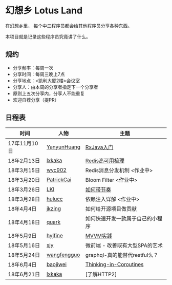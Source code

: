 # 幻想乡 Lotus Land

在幻想乡里，
每个~~中二~~程序员都会给其他程序员分享各种东西。

本项目就是记录这些程序员究竟讲了什么。


## 规约

* 分享频率：每周一次
* 分享时间：每周三晚上7点
* 分享地点：<凯利大厦2楼>会议室
* 分享人：由本周的分享者指定下一个分享者
* 原则上五次分享内，分享人不能重复
* 欢迎自荐分享（提PR）


## 日程表

 时间 | 人物 | 主题
--- | --- | ---
17年11月10日 | [YanyunHuang][YanyunHuang] | [RxJava入门][rxjava]
18年2月13日 | [lxkaka][lxkaka] | [Redis高可用梳理][redis]
18年3月15日 | [wyc902][wyc902] | Redis消息分发机制 <作业中>
18年3月20日 | [PatrickCai][patrickcai] | Bloom Filter <作业中>
18年3月26日 | [LKI][LKI] | [如何带节奏][influence]
18年3月28日 | [hulucc][hulucc] | 依赖注入详解 <作业中>
18年4月4日 | [jkzing][jkzing] | 如何给开源项目做贡献
18年4月18日 | [quark][quark] | 如何快速开发一款属于自己的小程序
18年5月9日 | [hyjfine][hyjfine] | [MVVM实践][mvvm]
18年5月16日 | [sjy][sjy] | 微前端 - 改善既有大型SPA的艺术
18年5月24日| [wangfengguo][wangfengguo] | graphql-真的能替代restful么？
18年6月4日 | [baojiwei][baojiwei] | [Thinking-in-Coroutines]
18年6月21日 | [lxkaka][lxkaka] | [了解HTTP2]

[YanyunHuang]: https://github.com/YanyunHuang
[rxjava]: https://zhuanlan.zhihu.com/p/31413825
[lxkaka]: https://github.com/lxkaka
[redis]: https://zhuanlan.zhihu.com/p/34592063
[wyc902]: https://github.com/wyc902
[patrickcai]: https://github.com/patrickcai
[LKI]: https://github.com/LKI
[influence]: http://www.liriansu.com/slides/influence
[hulucc]: https://github.com/hulucc
[jkzing]: https://github.com/jkzing
[quark]: https://github.com/huangzilong
[hyjfine]: https://github.com/hyjfine
[mvvm]: https://github.com/hyjfine/swiftCalculator
[wangfengguo]: https://github.com/Fernandoize
[sjy]: https://github.com/sjy
[baojiwei]: https://github.com/baojiweicn
[Thinking-in-Coroutines]: https://github.com/baojiweicn/Thinking-in-Coroutines

